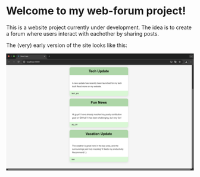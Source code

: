 # Welcome to my web-forum project!

This is a website project currently under development. The idea is to create a forum where users interact with eachother by sharing posts.

The (very) early version of the site looks like this:

![alt text](web-forum-v1.png)